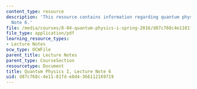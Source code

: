 ```yaml
---
content_type: resource
description: 'This resource contains information regarding quantum physics: Lecture
  Note 6.'
file: /media/courses/8-04-quantum-physics-i-spring-2016/d87c768c4e1181fde8d4366112169719_MIT8_04S16_LecNotes6.pdf
file_type: application/pdf
learning_resource_types:
- Lecture Notes
ocw_type: OCWFile
parent_title: Lecture Notes
parent_type: CourseSection
resourcetype: Document
title: Quantum Physics I, Lecture Note 6
uid: d87c768c-4e11-81fd-e8d4-366112169719
---
```

